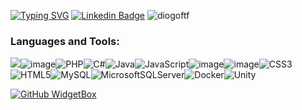 [![Typing SVG](https://readme-typing-svg.demolab.com?font=Press+Start+2P&size=24&duration=3000&pause=500&color=71E37D&background=000000E4&center=true&vCenter=true&multiline=true&width=685&height=90&lines=Hi+%F0%9F%91%8B%2C+I'm+Diogo+Ferreira!;A+techie+from+Madeira)](https://git.io/typing-svg)
[![Linkedin Badge](https://img.shields.io/badge/-Diogo%20Ferreira-00875f?style=flat-square&logo=Linkedin&logoColor=white&link=https://www.linkedin.com/in/diogoftferreira/)](https://www.linkedin.com/in/diogoftferreira/) 
<img src="https://komarev.com/ghpvc/?username=diogoftf&label=Profile%20views&color=0e75b6&style=flat" alt="diogoftf" />

<h3 align="left">Languages and Tools:</h3>

<img src="https://img.shields.io/badge/Laravel-FF2D20?style=for-the-badge&logo=laravel&logoColor=white"/>![image](https://img.shields.io/badge/Svelte-4A4A55?style=for-the-badge&logo=svelte&logoColor=FF3E00)![PHP](https://img.shields.io/badge/php-%23777BB4.svg?style=for-the-badge&logo=php&logoColor=white)![C#](https://img.shields.io/badge/c%23-%23239120.svg?style=for-the-badge&logo=c-sharp&logoColor=white)![Java](https://img.shields.io/badge/java-%23ED8B00.svg?style=for-the-badge&logo=java&logoColor=white)![JavaScript](https://img.shields.io/badge/javascript-%23323330.svg?style=for-the-badge&logo=javascript&logoColor=%23F7DF1E)![image](https://img.shields.io/badge/TypeScript-007ACC?style=for-the-badge&logo=typescript&logoColor=white)![image](https://img.shields.io/badge/Bootstrap-563D7C?style=for-the-badge&logo=bootstrap&logoColor=white)![CSS3](https://img.shields.io/badge/css3-%231572B6.svg?style=for-the-badge&logo=css3&logoColor=white)![HTML5](https://img.shields.io/badge/html5-%23E34F26.svg?style=for-the-badge&logo=html5&logoColor=white)![MySQL](https://img.shields.io/badge/mysql-%2300f.svg?style=for-the-badge&logo=mysql&logoColor=white)![MicrosoftSQLServer](https://img.shields.io/badge/Microsoft%20SQL%20Sever-CC2927?style=for-the-badge&logo=microsoft%20sql%20server&logoColor=white)![Docker](https://img.shields.io/badge/docker-%230db7ed.svg?style=for-the-badge&logo=docker&logoColor=white)![Unity](https://img.shields.io/badge/unity-%23000000.svg?style=for-the-badge&logo=unity&logoColor=white)

[![GitHub WidgetBox](https://github-widgetbox.vercel.app/api/profile?username=Diogoftf&data=followers,repositories,stars,commits)](https://github.com/Diogoftf)

